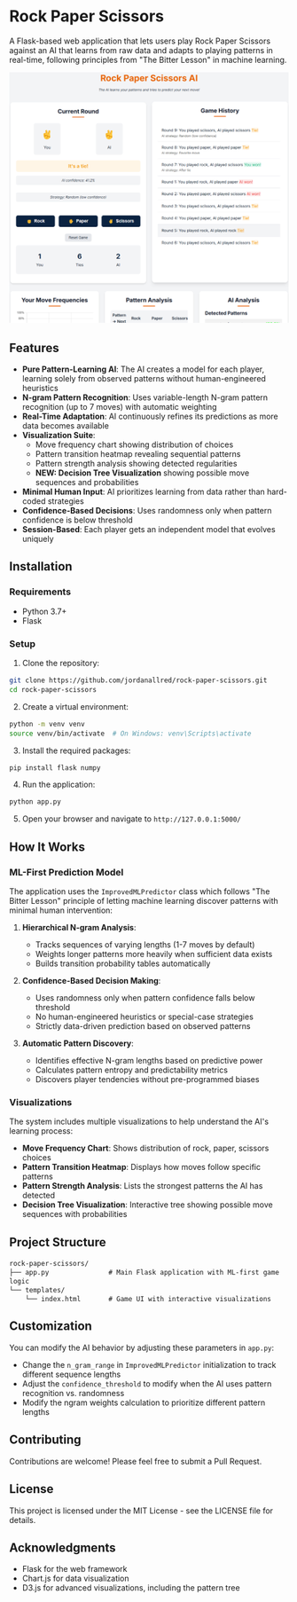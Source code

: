 # Rock Paper Scissors

A Flask-based web application that lets users play Rock Paper Scissors against an AI that learns from raw data and adapts to playing patterns in real-time, following principles from "The Bitter Lesson" in machine learning.

![Rock Paper Scissors AI Game](game.png)

## Features

- **Pure Pattern-Learning AI**: The AI creates a model for each player, learning solely from observed patterns without human-engineered heuristics
- **N-gram Pattern Recognition**: Uses variable-length N-gram pattern recognition (up to 7 moves) with automatic weighting
- **Real-Time Adaptation**: AI continuously refines its predictions as more data becomes available
- **Visualization Suite**:
    - Move frequency chart showing distribution of choices
    - Pattern transition heatmap revealing sequential patterns
    - Pattern strength analysis showing detected regularities
    - **NEW: Decision Tree Visualization** showing possible move sequences and probabilities
- **Minimal Human Input**: AI prioritizes learning from data rather than hard-coded strategies
- **Confidence-Based Decisions**: Uses randomness only when pattern confidence is below threshold
- **Session-Based**: Each player gets an independent model that evolves uniquely

## Installation

### Requirements

- Python 3.7+
- Flask

### Setup

1. Clone the repository:

```bash
git clone https://github.com/jordanallred/rock-paper-scissors.git
cd rock-paper-scissors
```

2. Create a virtual environment:

```bash
python -m venv venv
source venv/bin/activate  # On Windows: venv\Scripts\activate
```

3. Install the required packages:

```bash
pip install flask numpy
```

4. Run the application:

```bash
python app.py
```

5. Open your browser and navigate to `http://127.0.0.1:5000/`

## How It Works

### ML-First Prediction Model

The application uses the `ImprovedMLPredictor` class which follows "The Bitter Lesson" principle of letting machine learning discover patterns with minimal human intervention:

1. **Hierarchical N-gram Analysis**:
    - Tracks sequences of varying lengths (1-7 moves by default)
    - Weights longer patterns more heavily when sufficient data exists
    - Builds transition probability tables automatically

2. **Confidence-Based Decision Making**:
    - Uses randomness only when pattern confidence falls below threshold
    - No human-engineered heuristics or special-case strategies
    - Strictly data-driven prediction based on observed patterns

3. **Automatic Pattern Discovery**:
    - Identifies effective N-gram lengths based on predictive power
    - Calculates pattern entropy and predictability metrics
    - Discovers player tendencies without pre-programmed biases

### Visualizations

The system includes multiple visualizations to help understand the AI's learning process:

- **Move Frequency Chart**: Shows distribution of rock, paper, scissors choices
- **Pattern Transition Heatmap**: Displays how moves follow specific patterns
- **Pattern Strength Analysis**: Lists the strongest patterns the AI has detected
- **Decision Tree Visualization**: Interactive tree showing possible move sequences with probabilities

## Project Structure

```
rock-paper-scissors/
├── app.py               # Main Flask application with ML-first game logic
└── templates/
    └── index.html       # Game UI with interactive visualizations
```

## Customization

You can modify the AI behavior by adjusting these parameters in `app.py`:

- Change the `n_gram_range` in `ImprovedMLPredictor` initialization to track different sequence lengths
- Adjust the `confidence_threshold` to modify when the AI uses pattern recognition vs. randomness
- Modify the ngram weights calculation to prioritize different pattern lengths

## Contributing

Contributions are welcome! Please feel free to submit a Pull Request.

## License

This project is licensed under the MIT License - see the LICENSE file for details.

## Acknowledgments

- Flask for the web framework
- Chart.js for data visualization
- D3.js for advanced visualizations, including the pattern tree